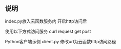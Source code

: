 ## 说明
index.py放入云函数服务内
开启http访问后

使用以下方式访问服务
curl
request get post

Python客户端示例
client.py
修改url为云函数http访问路径